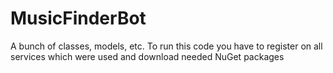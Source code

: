 # MusicFinderBot
A bunch of classes, models, etc. To run this code you have to register on all services which were used and download needed NuGet packages
